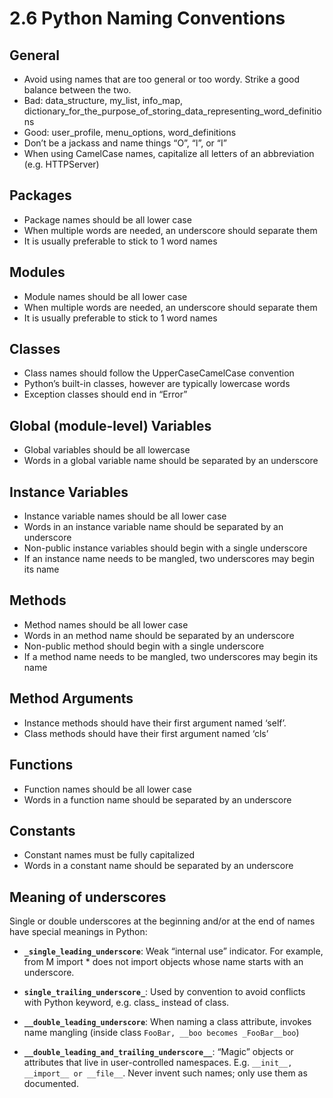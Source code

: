 
# 2.6 Python Naming Conventions

## General

* Avoid using names that are too general or too wordy. Strike a good balance between the two.
* Bad: data_structure, my_list, info_map, dictionary_for_the_purpose_of_storing_data_representing_word_definitions
* Good: user_profile, menu_options, word_definitions
* Don’t be a jackass and name things “O”, “l”, or “I”
* When using CamelCase names, capitalize all letters of an abbreviation (e.g. HTTPServer)

## Packages

* Package names should be all lower case
* When multiple words are needed, an underscore should separate them
* It is usually preferable to stick to 1 word names

## Modules

* Module names should be all lower case
* When multiple words are needed, an underscore should separate them
* It is usually preferable to stick to 1 word names

## Classes

* Class names should follow the UpperCaseCamelCase convention
* Python’s built-in classes, however are typically lowercase words
* Exception classes should end in “Error”

## Global (module-level) Variables

* Global variables should be all lowercase
* Words in a global variable name should be separated by an underscore

## Instance Variables

* Instance variable names should be all lower case
* Words in an instance variable name should be separated by an underscore
* Non-public instance variables should begin with a single underscore
* If an instance name needs to be mangled, two underscores may begin its name

## Methods

* Method names should be all lower case
* Words in an method name should be separated by an underscore
* Non-public method should begin with a single underscore
* If a method name needs to be mangled, two underscores may begin its name

## Method Arguments

* Instance methods should have their first argument named ‘self’.
* Class methods should have their first argument named ‘cls’

## Functions

* Function names should be all lower case
* Words in a function name should be separated by an underscore

## Constants

* Constant names must be fully capitalized
* Words in a constant name should be separated by an underscore

## Meaning of underscores

Single or double underscores at the beginning and/or at the end of names have special meanings in Python:

* **`_single_leading_underscore`**: Weak “internal use” indicator. For example, from M import * does not import objects whose name starts with an underscore.

* **`single_trailing_underscore_`**: Used by convention to avoid conflicts with Python keyword, e.g. class_ instead of class.

* **`__double_leading_underscore`**: When naming a class attribute, invokes name mangling (inside class `FooBar, __boo becomes _FooBar__boo`)

* **`__double_leading_and_trailing_underscore__`**: “Magic” objects or attributes that live in user-controlled namespaces. E.g. `__init__, __import__ or __file__`. Never invent such names; only use them as documented.
